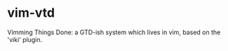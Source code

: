 vim-vtd
=======

Vimming Things Done: a GTD-ish system which lives in vim, based on the 'viki' plugin.